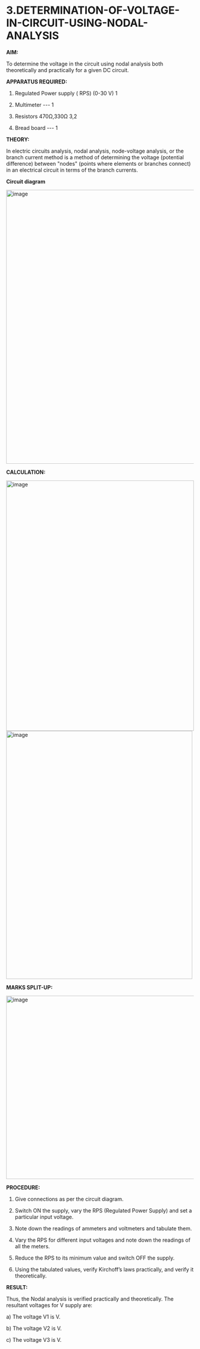 # 3.DETERMINATION-OF-VOLTAGE-IN-CIRCUIT-USING-NODAL-ANALYSIS

**AIM:**

To determine the voltage in the circuit using nodal analysis both theoretically and practically for a given DC circuit.

**APPARATUS REQUIRED:**

1.	Regulated Power supply ( RPS)	(0-30 V)	1

2.	Multimeter	---	1

3.	Resistors	470Ω,330Ω	3,2

4.	Bread board	---	1

**THEORY:**

In electric circuits analysis, nodal analysis, node-voltage analysis, or the branch current method is a method of determining the voltage (potential difference) between "nodes" (points where elements or branches connect) in an electrical circuit in terms of the branch currents.

**Circuit diagram**

<img width="551" height="735" alt="image" src="https://github.com/user-attachments/assets/65ec8b50-2b64-49a0-8321-cf9f5b51438e" />

**CALCULATION:**

<img width="504" height="672" alt="image" src="https://github.com/user-attachments/assets/47ec06fc-20d4-495c-a9ef-b2c807961bed" />

<img width="500" height="666" alt="image" src="https://github.com/user-attachments/assets/bd475b57-35b4-4aac-ae0b-4056566c57ed" />

**MARKS SPLIT-UP:**

<img width="656" height="492" alt="image" src="https://github.com/user-attachments/assets/aa34ce52-a93a-463b-a65a-61b8725050f0" />



 
**PROCEDURE:**

1.	Give connections as per the circuit diagram.

2.	Switch ON the supply, vary the RPS (Regulated Power Supply) and set a particular input voltage.

3.	Note down the readings of ammeters and voltmeters and tabulate them.

4.	Vary the RPS for different input voltages and note down the readings of all the meters.

5.	Reduce the RPS to its minimum value and switch OFF the supply.

6.	Using the tabulated values, verify Kirchoff’s laws practically, and verify it theoretically.

**RESULT:**

Thus, the Nodal analysis is verified practically and theoretically. The resultant voltages for 	V supply are:

a)	The voltage V1 is	V.

b)	The voltage V2 is	V.

c)	The voltage V3 is	V.


